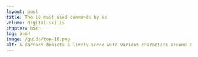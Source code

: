 ```yaml
---
layout: post
title: The 10 most used commands by us
volume: digital skills
chapter: bash
tag: bash
image: /guide/top-10.png
alt: A cartoon depicts a lively scene with various characters around a computer screen displaying "The 10 Most Used Commands by Us". The characters, in a vibrant, gadget-filled room, are engaged in typing, pointing, and discussing animatedly.
---
```


